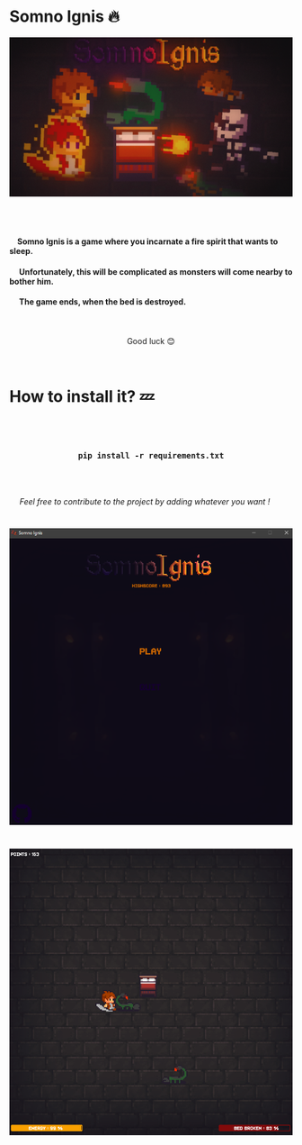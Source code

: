 # Somno Ignis 🔥  

 ![Tux, the Linux mascot](ressources/banner.png)  

<br>

</br>

#### &emsp;**Somno Ignis** is a game where you incarnate a fire spirit that wants to sleep.

#### &emsp; Unfortunately, this will be complicated as monsters will come nearby to bother him. 

#### &emsp; The game ends, when the bed is destroyed. 

<br>

<br>

<center> Good luck 😊</center>

<br>

<br>

#

# How to install it? 💤

<br>

<br>

### <center> **``pip install -r requirements.txt``** </center>

<br>

<br>

  &emsp; *Feel free to contribute to the project by adding whatever you want !*

 #

 ![Tux, the Linux mascot](ressources/Screenshot_1.png)
#
 ![Tux, the Linux mascot](ressources/Screenshot_2.png) 
